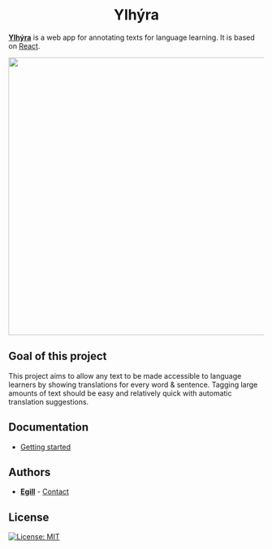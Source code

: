 <h1 align="center">Ylhýra</h1>

**[Ylhýra](https://ylhyra.is/)** is a web app for annotating texts for language learning. It is based on [React](https://reactjs.org/).

<p align="center">
	<a href="https://ylhyra.is/">
		<img width="548" src="https://ylhyra.is/images/c/c0/Ylhyra_demo.gif">
	</a>
</p>

## Goal of this project

This project aims to allow any text to be made accessible to language learners by showing translations for every word & sentence. Tagging large amounts of text should be easy and relatively quick with automatic translation suggestions.

## Documentation

* [Getting started](https://ylhyra.is/Manual:Development)

<!-- chrome://flags/#allow-insecure-localhost-->

## Authors

- [**Egill**](https://github.com/egilll/) - [Contact](mailto:egillsigurdur@gmail.com)

## License

[![License: MIT](https://img.shields.io/badge/License-MIT-yellow.svg)](https://opensource.org/licenses/MIT)
